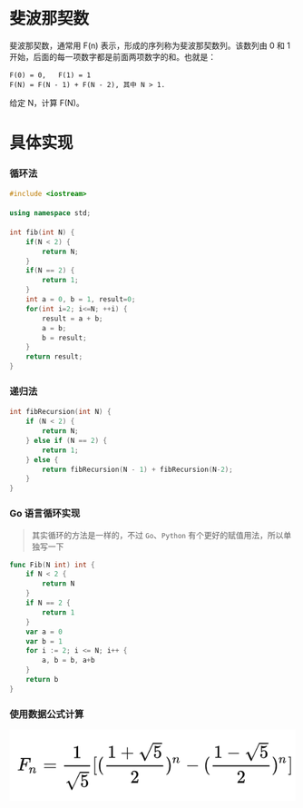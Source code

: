 # 斐波那契数

斐波那契数，通常用 F(n) 表示，形成的序列称为斐波那契数列。该数列由 0 和 1 开始，后面的每一项数字都是前面两项数字的和。也就是：

    F(0) = 0,   F(1) = 1
    F(N) = F(N - 1) + F(N - 2), 其中 N > 1.

给定 N，计算 F(N)。

# 具体实现

### 循环法

```c++
#include <iostream>

using namespace std;

int fib(int N) {
    if(N < 2) {
        return N;
    }
    if(N == 2) {
        return 1;
    }
    int a = 0, b = 1, result=0;
    for(int i=2; i<=N; ++i) {
        result = a + b;
        a = b;
        b = result;
    }
    return result;
}
```

### 递归法

```c++
int fibRecursion(int N) {
    if (N < 2) {
        return N;
    } else if (N == 2) {
        return 1;
    } else {
        return fibRecursion(N - 1) + fibRecursion(N-2);
    }
}
```

### Go 语言循环实现

> 其实循环的方法是一样的，不过 `Go`、`Python` 有个更好的赋值用法，所以单独写一下

```go
func Fib(N int) int {
	if N < 2 {
		return N
	}
	if N == 2 {
		return 1
	}
	var a = 0
	var b = 1
	for i := 2; i <= N; i++ {
		a, b = b, a+b
	}
	return b
}
```

### 使用数据公式计算

![](../../img/fibonacci.png)

